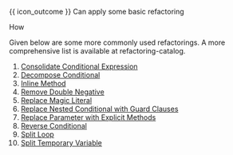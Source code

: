 <span id="prereqs"></span>

<span id="outcomes">{{ icon_outcome }} Can apply some basic refactoring</span>

<span id="title">How</span>

<div id="body">

Given below are some more commonly used refactorings. A more comprehensive list is available at <trigger trigger="click" for="modal:refactoring-catalog-how">refactoring-catalog</trigger>.

<modal header="**Refactoring Catalog**" id="modal:refactoring-catalog-how">
  <include src="../../common/references.md#refactoring-catalog"/>
</modal>

1. [Consolidate Conditional Expression](https://refactoring.com/catalog/consolidateConditionalExpression.html)
2. [Decompose Conditional](https://refactoring.com/catalog/decomposeConditional.html)
3. [Inline Method](https://refactoring.com/catalog/inlineMethod.html)
4. [Remove Double Negative](https://refactoring.com/catalog/removeDoubleNegative.html)
5. [Replace Magic Literal](https://refactoring.com/catalog/replaceMagicLiteral.html)
6. [Replace Nested Conditional with Guard Clauses](https://refactoring.com/catalog/replaceNestedConditionalWithGuardClauses.html)
7. [Replace Parameter with Explicit Methods](https://refactoring.com/catalog/replaceParameterWithExplicitMethods.html)
8. [Reverse Conditional](https://refactoring.com/catalog/reverseConditional.html)
9. [Split Loop](https://refactoring.com/catalog/splitLoop.html)
10. [Split Temporary Variable](https://refactoring.com/catalog/splitVariable.html)

</div>

<div id="extras">
<include src="exercisesPanel.md" boilerplate/>
</div>
